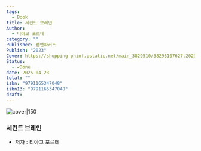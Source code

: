 ```yaml
---
tags:
  - Book
title: 세컨드 브레인
Author:
  - 티아고 포르테
category: ""
Publisher: 쌤앤파커스
Publish: "2023"
Cover: https://shopping-phinf.pstatic.net/main_3829510/38295107627.20230822104221.jpg
Status:
  - ✔️Done
date: 2025-04-23
total: ""
isbn: "9791165347048"
isbn13: "9791165347048"
draft:
---
```


![cover|150](https://shopping-phinf.pstatic.net/main_3829510/38295107627.20230822104221.jpg)
###  세컨드 브레인    
- 저자 : 티아고 포르테